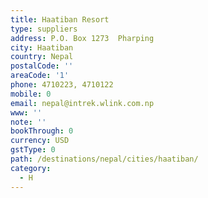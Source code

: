```yaml
---
title: Haatiban Resort
type: suppliers
address: P.O. Box 1273  Pharping
city: Haatiban
country: Nepal
postalCode: ''
areaCode: '1'
phone: 4710223, 4710122
mobile: 0
email: nepal@intrek.wlink.com.np
www: ''
note: ''
bookThrough: 0
currency: USD
gstType: 0
path: /destinations/nepal/cities/haatiban/
category:
  - H
---
```


